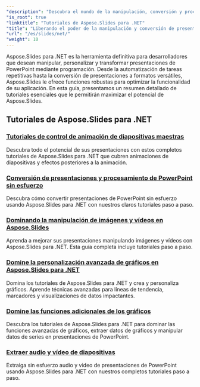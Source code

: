 ```yaml
---
"description": "Descubra el mundo de la manipulación, conversión y procesamiento de presentaciones en PowerPoint con los tutoriales de Aspose.Slides para .NET. Aprenda a crear, convertir y mejorar presentaciones para obtener resultados impactantes."
"is_root": true
"linktitle": "Tutoriales de Aspose.Slides para .NET"
"title": "Liberando el poder de la manipulación y conversión de presentaciones"
"url": "/es/slides/net/"
"weight": 10
---
```


Aspose.Slides para .NET es la herramienta definitiva para desarrolladores que desean manipular, personalizar y transformar presentaciones de PowerPoint mediante programación. Desde la automatización de tareas repetitivas hasta la conversión de presentaciones a formatos versátiles, Aspose.Slides le ofrece funciones robustas para optimizar la funcionalidad de su aplicación. En esta guía, presentamos un resumen detallado de tutoriales esenciales que le permitirán maximizar el potencial de Aspose.Slides.

## Tutoriales de Aspose.Slides para .NET
### [Tutoriales de control de animación de diapositivas maestras](./master-slide-animation-control/)
Descubra todo el potencial de sus presentaciones con estos completos tutoriales de Aspose.Slides para .NET que cubren animaciones de diapositivas y efectos posteriores a la animación.
### [Conversión de presentaciones y procesamiento de PowerPoint sin esfuerzo](./presentation-conversion-guide/)
Descubra cómo convertir presentaciones de PowerPoint sin esfuerzo usando Aspose.Slides para .NET con nuestros claros tutoriales paso a paso.
### [Dominando la manipulación de imágenes y vídeos en Aspose.Slides](./mastering-image-and-video-manipulation/)
Aprenda a mejorar sus presentaciones manipulando imágenes y vídeos con Aspose.Slides para .NET. Esta guía completa incluye tutoriales paso a paso.
### [Domine la personalización avanzada de gráficos en Aspose.Slides para .NET](./master-advanced-chart-customization/)
Domina los tutoriales de Aspose.Slides para .NET y crea y personaliza gráficos. Aprende técnicas avanzadas para líneas de tendencia, marcadores y visualizaciones de datos impactantes.
### [Domine las funciones adicionales de los gráficos](./master-additional-chart-features/)
Descubra los tutoriales de Aspose.Slides para .NET para dominar las funciones avanzadas de gráficos, extraer datos de gráficos y manipular datos de series en presentaciones de PowerPoint.
### [Extraer audio y vídeo de diapositivas](./extract-audio-and-video/)
Extraiga sin esfuerzo audio y video de presentaciones de PowerPoint usando Aspose.Slides para .NET con nuestros completos tutoriales paso a paso.